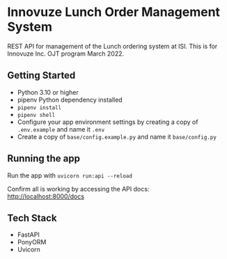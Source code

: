 # Innovuze Lunch Order Management System

REST API for management of the Lunch ordering system at ISI. This is for Innovuze Inc. OJT program March 2022.

## Getting Started

- Python 3.10 or higher
- pipenv Python dependency installed
- `pipenv install`
- `pipenv shell`
- Configure your app environment settings by creating a copy of `.env.example` and name it `.env`
- Create a copy of `base/config.example.py` and name it `base/config.py`

## Running the app

Run the app with `uvicorn run:api --reload`

Confirm all is working by accessing the API docs: [http://localhost:8000/docs](http://localhost:8000/docs)

## Tech Stack

- FastAPI
- PonyORM
- Uvicorn

